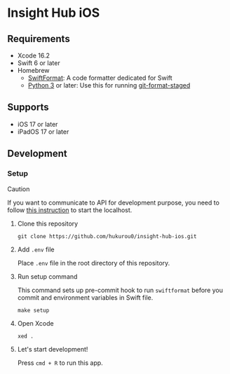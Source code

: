 # Insight Hub iOS

## Requirements

- Xcode 16.2
- Swift 6 or later
- Homebrew
  - [SwiftFormat](https://github.com/nicklockwood/SwiftFormat): A code formatter dedicated for Swift
  - [Python 3](https://www.python.org/) or later: Use this for running [git-format-staged](https://github.com/hallettj/git-format-staged)

## Supports

- iOS 17 or later
- iPadOS 17 or later

## Development

### Setup

> [!CAUTION]
> If you want to communicate to API for development purpose, you need to follow [this instruction](https://github.com/hukurou0/insight-hub/tree/master/api) to start the localhost.

1. Clone this repository

    ```shell
    git clone https://github.com/hukurou0/insight-hub-ios.git
    ```

2. Add `.env` file

    Place `.env` file in the root directory of this repository.

3. Run setup command

    This command sets up pre-commit hook to run `swiftformat` before you commit and environment variables in Swift file.

    ```shell
    make setup
    ```

4. Open Xcode

    ```shell
    xed .
    ```

5. Let's start development!

    Press `cmd + R` to run this app.
